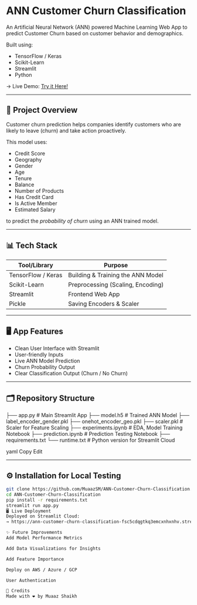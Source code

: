 # ANN Customer Churn Classification

An Artificial Neural Network (ANN) powered Machine Learning Web App to predict Customer Churn based on customer behavior and demographics.

Built using:
- TensorFlow / Keras
- Scikit-Learn
- Streamlit
- Python

→ Live Demo: [Try it Here!](https://ann-customer-churn-classification-fsc5cdqgtkq3emcxnhxnhv.streamlit.app/)

---

## 🚀 Project Overview
Customer churn prediction helps companies identify customers who are likely to leave (churn) and take action proactively.

This model uses:
- Credit Score
- Geography
- Gender
- Age
- Tenure
- Balance
- Number of Products
- Has Credit Card
- Is Active Member
- Estimated Salary

to predict the *probability of churn* using an ANN trained model.

---

## 📊 Tech Stack
| Tool/Library | Purpose |
|--------------|---------|
|TensorFlow / Keras|Building & Training the ANN Model|
|Scikit-Learn|Preprocessing (Scaling, Encoding)|
|Streamlit|Frontend Web App|
|Pickle|Saving Encoders & Scaler|

---

## 🖥️ App Features
- Clean User Interface with Streamlit
- User-friendly Inputs
- Live ANN Model Prediction
- Churn Probability Output
- Clear Classification Output (Churn / No Churn)

---

## 🗂️ Repository Structure
├── app.py # Main Streamlit App ├── model.h5 # Trained ANN Model ├── label_encoder_gender.pkl ├── onehot_encoder_geo.pkl ├── scaler.pkl # Scaler for Feature Scaling ├── experiments.ipynb # EDA, Model Training Notebook ├── prediction.ipynb # Prediction Testing Notebook ├── requirements.txt └── runtime.txt # Python version for Streamlit Cloud

yaml
Copy
Edit

---

## ⚙️ Installation for Local Testing

```bash
git clone https://github.com/MuaazSM/ANN-Customer-Churn-Classification.git
cd ANN-Customer-Churn-Classification
pip install -r requirements.txt
streamlit run app.py
🖥 Live Deployment
Deployed on Streamlit Cloud:
→ https://ann-customer-churn-classification-fsc5cdqgtkq3emcxnhxnhv.streamlit.app/

✨ Future Improvements
Add Model Performance Metrics

Add Data Visualizations for Insights

Add Feature Importance

Deploy on AWS / Azure / GCP

User Authentication

🙌 Credits
Made with ❤️ by Muaaz Shaikh
